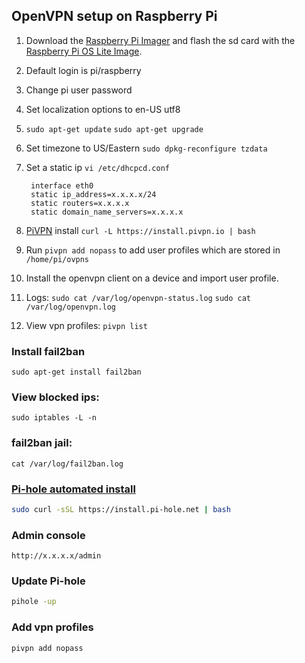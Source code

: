 ## OpenVPN setup on Raspberry Pi

1. Download the [Raspberry Pi Imager](https://www.raspberrypi.org/software/) and flash the sd card with the [Raspberry Pi OS Lite Image](https://downloads.raspberrypi.org/raspios_lite_armhf/images/raspios_lite_armhf-2023-05-03/2023-05-03-raspios-bullseye-armhf-lite.img.xz).
2. Default login is pi/raspberry
3. Change pi user password
4. Set localization options to en-US utf8
5. `sudo apt-get update`
   `sudo apt-get upgrade`
7. Set timezone to US/Eastern `sudo dpkg-reconfigure tzdata`
8. Set a static ip `vi /etc/dhcpcd.conf`
		
		interface eth0
		static ip_address=x.x.x.x/24
		static routers=x.x.x.x
		static domain_name_servers=x.x.x.x

9. [PiVPN](https://www.pivpn.io/) install `curl -L https://install.pivpn.io | bash`
10. Run `pivpn add nopass` to add user profiles which are stored in `/home/pi/ovpns`
11. Install the openvpn client on a device and import user profile.
12. Logs:
`sudo cat /var/log/openvpn-status.log`
`sudo cat /var/log/openvpn.log`

13. View vpn profiles:
`pivpn list`

### Install fail2ban
`sudo apt-get install fail2ban`

### View blocked ips: 
`sudo iptables -L -n`

### fail2ban jail: 
`cat /var/log/fail2ban.log`

### [Pi-hole automated install](https://github.com/pi-hole/pi-hole/#one-step-automated-install)
```bash
sudo curl -sSL https://install.pi-hole.net | bash
```
### Admin console
`http://x.x.x.x/admin`

### Update Pi-hole
```bash
pihole -up
```
### Add vpn profiles
```bash
pivpn add nopass
```
